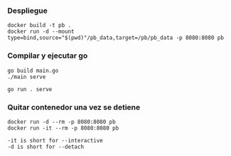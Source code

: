 ### Despliegue

```
docker build -t pb .
docker run -d --mount type=bind,source="$(pwd)"/pb_data,target=/pb/pb_data -p 8080:8080 pb
```

### Compilar y ejecutar go

```
go build main.go
./main serve

go run . serve
```

### Quitar contenedor una vez se detiene

```
docker run -d --rm -p 8080:8080 pb
docker run -it --rm -p 8080:8080 pb

-it is short for --interactive
-d is short for --detach
```
